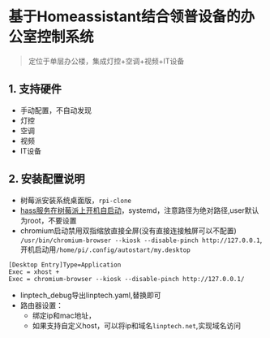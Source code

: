 # 基于Homeassistant结合领普设备的办公室控制系统

> 定位于单层办公楼，集成灯控+空调+视频+IT设备

## 1. 支持硬件

- 手动配置，不自动发现
- 灯控
- 空调
- 视频
- IT设备

## 2. 安装配置说明

- 树莓派安装系统桌面版，`rpi-clone`
- [hass服务在树莓派上开机自启动](https://www.home-assistant.io/docs/autostart/systemd/)，systemd，注意路径为绝对路径,user默认为root，不要设置
- chromium启动禁用双指缩放直接全屏(没有直接连接触屏可以不配置) `/usr/bin/chromium-browser --kiosk --disable-pinch http://127.0.0.1`,开机启动用`/home/pi/.config/autostart/my.desktop`

```sehll
[Desktop Entry]Type=Application
Exec = xhost +
Exec = chromium-browser --kiosk --disable-pinch http://127.0.0.1/
```

- linptech_debug导出linptech.yaml,替换即可
- 路由器设置：
  - 绑定ip和mac地址，
  - 如果支持自定义host，可以将ip和域名`linptech.net`,实现域名访问